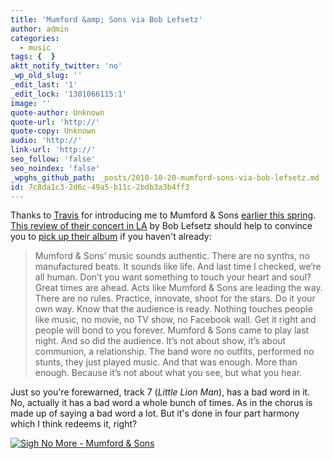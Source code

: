 ```yaml
---
title: 'Mumford &amp; Sons via Bob Lefsetz'
author: admin
categories:
  - music
tags: {  }
aktt_notify_twitter: 'no'
_wp_old_slug: ''
_edit_last: '1'
_edit_lock: '1301066115:1'
image: ''
quote-author: Unknown
quote-url: 'http://'
quote-copy: Unknown
audio: 'http://'
link-url: 'http://'
seo_follow: 'false'
seo_noindex: 'false'
_wpghs_github_path: _posts/2010-10-20-mumford-sons-via-bob-lefsetz.md
id: 7c8da1c3-2d6c-49a5-b11c-2bdb3a3b4ff3
---
```

<p>Thanks to <a href="http://travisldyck.blogspot.com/">Travis</a> for introducing me to Mumford & Sons <a href="https://chrisenns.com/2010/05/31/timshel/">earlier this spring</a>.  <a href="http://lefsetz.com/wordpress/index.php/archives/2010/10/19/mumford-sons-at-the-palladium/">This review of their concert in LA</a> by Bob Lefsetz should help to convince you to <a href="http://click.linksynergy.com/fs-bin/stat?id=6PFrOqNV4B8&offerid=146261&type=3&subid=0&tmpid=1826&RD_PARM1=http%253A%252F%252Fitunes.apple.com%252Fca%252Falbum%252Fsigh-no-more%252Fid354072886%253Fuo%253D4%2526partnerId%253D30" target="itunes_store">pick up their album</a> if you haven't already:</p>
<blockquote><p>Mumford & Sons’ music sounds authentic.  There are no synths, no manufactured beats.  It sounds like life.  And last time I checked, we’re all human.  Don’t you want something to touch your heart and soul?  Great times are ahead.  Acts like Mumford & Sons are leading the way. There are no rules.  Practice, innovate, shoot for the stars. Do it your own way.  Know that the audience is ready.  Nothing touches people like music, no movie, no TV show, no Facebook wall.  Get it right and people will bond to you forever.  Mumford & Sons came to play last night. And so did the audience.  It’s not about show, it’s about communion, a relationship.  The band wore no outfits, performed no stunts, they just played music.  And that was enough.  More than enough.  Because it’s not about what you see, but what you hear.</p></blockquote>
<p>Just so you're forewarned, track 7 (<em>Little Lion Man</em>), has a bad word in it.  No, actually it has a bad word a whole bunch of times.  As in the chorus is made up of saying a bad word a lot.  But it's done in four part harmony which I think redeems it, right?</p>
<p><a href="http://click.linksynergy.com/fs-bin/stat?id=6PFrOqNV4B8&offerid=146261&type=3&subid=0&tmpid=1826&RD_PARM1=http%253A%252F%252Fitunes.apple.com%252Fca%252Falbum%252Fsigh-no-more%252Fid354072886%253Fuo%253D4%2526partnerId%253D30" target="itunes_store"><img src="http://ax.phobos.apple.com.edgesuite.net/images/web/linkmaker/badge_itunes-lrg.gif" alt="Sigh No More - Mumford & Sons" style="border: 0;"/></a></p>
